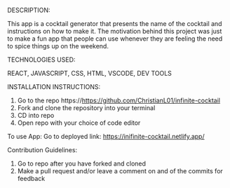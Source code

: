 DESCRIPTION:

This app is a cocktail generator that presents the name of the cocktail and instructions on how to make it. The motivation behind this project was just to make a fun app that people can use whenever they are feeling the need to spice things up on the weekend.

TECHNOLOGIES USED:

REACT, JAVASCRIPT, CSS, HTML, VSCODE, DEV TOOLS

INSTALLATION INSTRUCTIONS:
1. Go to the repo https://https://github.com/ChristianL01/infinite-cocktail
2. Fork and clone the repository into your terminal
3. CD into repo
4. Open repo with your choice of code editor

To use App:
Go to deployed link: 
https://inifinite-cocktail.netlify.app/


Contribution Guidelines:
1. Go to repo after you have forked and cloned
2. Make a pull request and/or leave a comment on and of the commits for feedback
